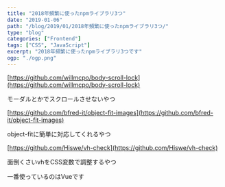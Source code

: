```yaml
---
title: "2018年頻繁に使ったnpmライブラリ3つ"
date: "2019-01-06"
path: "/blog/2019/01/2018年頻繁に使ったnpmライブラリ3つ/"
type: "blog"
categories: ["Frontend"]
tags: ["CSS", "JavaScript"]
excerpt: "2018年頻繁に使ったnpmライブラリ3つです"
ogp: "./ogp.png"
---
```


[https://github.com/willmcpo/body-scroll-lock](https://github.com/willmcpo/body-scroll-lock)

モーダルとかでスクロールさせないやつ

[https://github.com/bfred-it/object-fit-images](https://github.com/bfred-it/object-fit-images)

object-fitに簡単に対応してくれるやつ

[https://github.com/Hiswe/vh-check](https://github.com/Hiswe/vh-check)

面倒くさいvhをCSS変数で調整するやつ

一番使っているのはVueです

